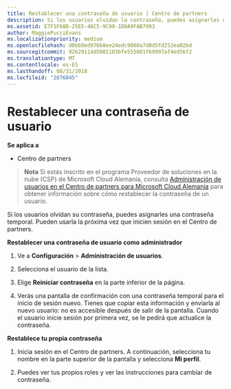 ```yaml
---
title: Restablecer una contraseña de usuario | Centro de partners
description: Si los usuarios olvidan la contraseña, puedes asignarles una contraseña temporal nueva. Pueden usarla la próxima vez que inicien sesión en el Centro de partners.
ms.assetid: E7F1F68D-25E5-46C5-9C98-1D0A9FAB7993
author: MaggiePucciEvans
ms.localizationpriority: medium
ms.openlocfilehash: d8b69ed976b8ee24edc9060a7d0d5fd252ea02bd
ms.sourcegitcommit: 92629114d5081103bfe555081f69997af4ed56f2
ms.translationtype: MT
ms.contentlocale: es-ES
ms.lasthandoff: 08/31/2018
ms.locfileid: "2876845"
---
```

# <a name="reset-a-user-password"></a>Restablecer una contraseña de usuario

**Se aplica a**

-  Centro de partners
   
>**Nota** Si estás inscrito en el programa Proveedor de soluciones en la nube (CSP) de Microsoft Cloud Alemania, consulta [Administración de usuarios en el Centro de partners para Microsoft Cloud Alemania](user-management-in-partner-center-for-microsoft-cloud-germany.md) para obtener información sobre cómo restablecer la contraseña de un usuario.

Si los usuarios olvidan su contraseña, puedes asignarles una contraseña temporal. Pueden usarla la próxima vez que inicien sesión en el Centro de partners.

**Restablecer una contraseña de usuario como administrador**

1.  Ve a **Configuración** &gt; **Administración de usuarios**.
2.  Selecciona el usuario de la lista.

3.  Elige **Reiniciar contraseña** en la parte inferior de la página.

4.  Verás una pantalla de confirmación con una contraseña temporal para el inicio de sesión nuevo. Tienes que copiar esta información y enviarla al nuevo usuario: no es accesible después de salir de la pantalla. Cuando el usuario inicie sesión por primera vez, se le pedirá que actualice la contraseña.

**Restablece tu propia contraseña**

1.  Inicia sesión en el Centro de partners. A continuación, selecciona tu nombre en la parte superior de la pantalla y selecciona **Mi perfil**.

2.  Puedes ver tus propios roles y ver las instrucciones para cambiar de contraseña.

 

 



